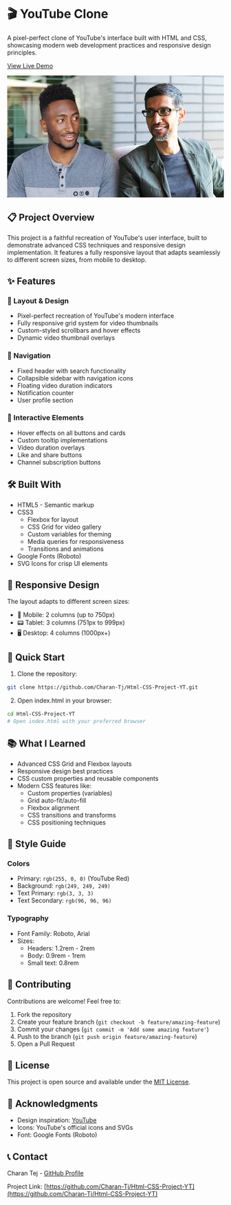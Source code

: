 # 🎬 YouTube Clone

A pixel-perfect clone of YouTube's interface built with HTML and CSS, showcasing modern web development practices and responsive design principles.

[View Live Demo](https://html-css-project-yt.vercel.app)

![YouTube Clone Preview](images/thumbnail-1.webp)

## 📋 Project Overview

This project is a faithful recreation of YouTube's user interface, built to demonstrate advanced CSS techniques and responsive design implementation. It features a fully responsive layout that adapts seamlessly to different screen sizes, from mobile to desktop.

## ✨ Features

### 🎯 Layout & Design

- Pixel-perfect recreation of YouTube's modern interface
- Fully responsive grid system for video thumbnails
- Custom-styled scrollbars and hover effects
- Dynamic video thumbnail overlays

### 📱 Navigation

- Fixed header with search functionality
- Collapsible sidebar with navigation icons
- Floating video duration indicators
- Notification counter
- User profile section

### 💫 Interactive Elements

- Hover effects on all buttons and cards
- Custom tooltip implementations
- Video duration overlays
- Like and share buttons
- Channel subscription buttons

## 🛠️ Built With

- HTML5 - Semantic markup
- CSS3
  - Flexbox for layout
  - CSS Grid for video gallery
  - Custom variables for theming
  - Media queries for responsiveness
  - Transitions and animations
- Google Fonts (Roboto)
- SVG Icons for crisp UI elements

## 📱 Responsive Design

The layout adapts to different screen sizes:

- 📱 Mobile: 2 columns (up to 750px)
- 📟 Tablet: 3 columns (751px to 999px)
- 🖥️ Desktop: 4 columns (1000px+)

## 🚀 Quick Start

1. Clone the repository:

```bash
git clone https://github.com/Charan-Tj/Html-CSS-Project-YT.git
```

2. Open index.html in your browser:

```bash
cd Html-CSS-Project-YT
# Open index.html with your preferred browser
```

## 📚 What I Learned

- Advanced CSS Grid and Flexbox layouts
- Responsive design best practices
- CSS custom properties and reusable components
- Modern CSS features like:
  - Custom properties (variables)
  - Grid auto-fit/auto-fill
  - Flexbox alignment
  - CSS transitions and transforms
  - CSS positioning techniques

## 🎨 Style Guide

### Colors

- Primary: `rgb(255, 0, 0)` (YouTube Red)
- Background: `rgb(249, 249, 249)`
- Text Primary: `rgb(3, 3, 3)`
- Text Secondary: `rgb(96, 96, 96)`

### Typography

- Font Family: Roboto, Arial
- Sizes:
  - Headers: 1.2rem - 2rem
  - Body: 0.9rem - 1rem
  - Small text: 0.8rem

## 🤝 Contributing

Contributions are welcome! Feel free to:

1. Fork the repository
2. Create your feature branch (`git checkout -b feature/amazing-feature`)
3. Commit your changes (`git commit -m 'Add some amazing feature'`)
4. Push to the branch (`git push origin feature/amazing-feature`)
5. Open a Pull Request

## 📝 License

This project is open source and available under the [MIT License](LICENSE).

## 🙏 Acknowledgments

- Design inspiration: [YouTube](https://www.youtube.com)
- Icons: YouTube's official icons and SVGs
- Font: Google Fonts (Roboto)

## 📞 Contact

Charan Tej - [GitHub Profile](https://github.com/Charan-Tj)

Project Link: [https://github.com/Charan-Tj/Html-CSS-Project-YT](https://github.com/Charan-Tj/Html-CSS-Project-YT)
